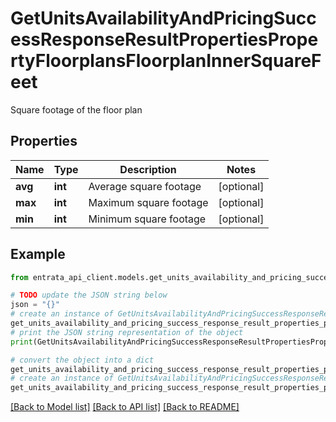 # GetUnitsAvailabilityAndPricingSuccessResponseResultPropertiesPropertyFloorplansFloorplanInnerSquareFeet

Square footage of the floor plan

## Properties

Name | Type | Description | Notes
------------ | ------------- | ------------- | -------------
**avg** | **int** | Average square footage | [optional] 
**max** | **int** | Maximum square footage | [optional] 
**min** | **int** | Minimum square footage | [optional] 

## Example

```python
from entrata_api_client.models.get_units_availability_and_pricing_success_response_result_properties_property_floorplans_floorplan_inner_square_feet import GetUnitsAvailabilityAndPricingSuccessResponseResultPropertiesPropertyFloorplansFloorplanInnerSquareFeet

# TODO update the JSON string below
json = "{}"
# create an instance of GetUnitsAvailabilityAndPricingSuccessResponseResultPropertiesPropertyFloorplansFloorplanInnerSquareFeet from a JSON string
get_units_availability_and_pricing_success_response_result_properties_property_floorplans_floorplan_inner_square_feet_instance = GetUnitsAvailabilityAndPricingSuccessResponseResultPropertiesPropertyFloorplansFloorplanInnerSquareFeet.from_json(json)
# print the JSON string representation of the object
print(GetUnitsAvailabilityAndPricingSuccessResponseResultPropertiesPropertyFloorplansFloorplanInnerSquareFeet.to_json())

# convert the object into a dict
get_units_availability_and_pricing_success_response_result_properties_property_floorplans_floorplan_inner_square_feet_dict = get_units_availability_and_pricing_success_response_result_properties_property_floorplans_floorplan_inner_square_feet_instance.to_dict()
# create an instance of GetUnitsAvailabilityAndPricingSuccessResponseResultPropertiesPropertyFloorplansFloorplanInnerSquareFeet from a dict
get_units_availability_and_pricing_success_response_result_properties_property_floorplans_floorplan_inner_square_feet_from_dict = GetUnitsAvailabilityAndPricingSuccessResponseResultPropertiesPropertyFloorplansFloorplanInnerSquareFeet.from_dict(get_units_availability_and_pricing_success_response_result_properties_property_floorplans_floorplan_inner_square_feet_dict)
```
[[Back to Model list]](../README.md#documentation-for-models) [[Back to API list]](../README.md#documentation-for-api-endpoints) [[Back to README]](../README.md)



